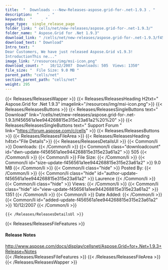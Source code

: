 ```yaml
---
title:  "  Downloads ---New-Releases-aspose.grid-for-.net-1.9.3 . " 
description:  "    . " 
keywords:  "    . " 
page_type:  single_release_page
folder_link: " cells/net/new-releases/aspose.grid-for-.net-1.9.3/"
folder_name: " Aspose.Grid for .Net 1.9.3"
download_link: " /cells/net/new-releases/aspose.grid-for-.net-1.9.3/f456561a1ee944268815e315e23a61a2"
download_text: " Download"
Intro_text: " 
Dear Customers, We have just released Aspose.Grid v1.9.3!
IntroductionThis ne..."
image_link: "/resources/img/msi-icon.png"
download_count: "   10/12/2007  Downloads: 505  Views: 1350"
file_size: "  File Size: 9.0 MB "
parent_path: "cells/net"
section_parent_path: "cells/net"
weight: 295 
---
```


{{< Releases/ReleasesWapper >}}
  {{< Releases/ReleasesHeading H2txt=" Aspose.Grid for .Net 1.9.3" imagelink="/resources/img/msi-icon.png">}}
  {{< Releases/ReleasesButtons >}}
    {{< Releases/ReleasesSingleButtons text=" Download" link="/cells/net/new-releases/aspose.grid-for-.net-1.9.3/f456561a1ee944268815e315e23a61a2%20%20" >}}
    {{< Releases/ReleasesSingleButtons text=" Support Forum " link="https://forum.aspose.com/c/cells" >}}
  {{< Releases/ReleasesButtons >}}
  {{< Releases/ReleasesFileArea >}}
    {{< Releases/ReleasesHeading h4txt="File Details">}}
    {{< Releases/ReleasesDetailsUl >}}
            {{< Common/li  >}} Downloads: {{< /Common/li >}} 
      {{< Common/li class="downloadcount" id="dwn-update-f456561a1ee944268815e315e23a61a2" >}} 505 {{< /Common/li >}} 
      {{< Common/li  >}} File Size: {{< /Common/li >}} 
      {{< Common/li id="size-update-f456561a1ee944268815e315e23a61a2" >}} 9.0 MB {{< /Common/li >}} 
      {{< Common/li  class="hide" >}} Posted By: {{< /Common/li >}} 
      {{< Common/li class="hide" id="author-update-f456561a1ee944268815e315e23a61a2" >}} Laurence {{< /Common/li >}} 
      {{< Common/li class="hide"  >}} Views: {{< /Common/li >}} 
      {{< Common/li class="hide" id="view-update-f456561a1ee944268815e315e23a61a2" >}} 1351 {{< /Common/li >}} 
      {{< Common/li  >}} Date Added: {{< /Common/li >}} 
      {{< Common/li id="added-update-f456561a1ee944268815e315e23a61a2" >}} 10/12/2007 {{< /Common/li >}} 

    {{< /Releases/ReleasesDetailsUl >}}

  {{< Releases/ReleasesFileFeatures >}}
      <h4>Release Notes</h4><div><a href="http://www.aspose.com/docs/display/cellsnet/Aspose.Grid+for+.Net+1.9.3+Release+Notes">http://www.aspose.com/docs/display/cellsnet/Aspose.Grid+for+.Net+1.9.3+Release+Notes</a></div>
  {{< /Releases/ReleasesFileFeatures >}}
 {{< /Releases/ReleasesFileArea >}}
{{< /Releases/ReleasesWapper >}}


